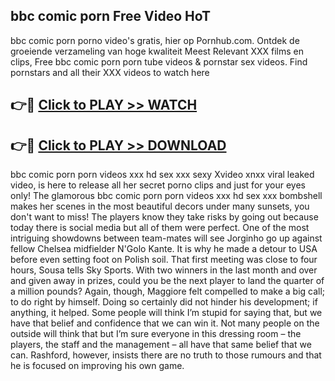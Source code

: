 ## bbc comic porn Free Video HoT 

bbc comic porn porno video's gratis, hier op Pornhub.com. Ontdek de groeiende verzameling van hoge kwaliteit Meest Relevant XXX films en clips,
Free bbc comic porn porn tube videos & pornstar sex videos. Find pornstars and all their XXX videos to watch here


## 👉🔴 [Click to PLAY >> WATCH](http://us.freeplayer.one?title=bbc_comic_porn&ref=16D)

## 👉🔴 [Click to PLAY >> DOWNLOAD](http://us.freeplayer.one?title=bbc_comic_porn&ref=16D)


bbc comic porn porn videos xxx hd sex xxx sexy Xvideo xnxx viral leaked video, is here to release all her secret porno clips and just for your eyes only! The glamorous bbc comic porn porn videos xxx hd sex xxx bombshell makes her scenes in the most beautiful decors under many sunsets, you don't want to miss! The players know they take risks by going out because today there is social media but all of them were perfect. One of the most intriguing showdowns between team-mates will see Jorginho go up against fellow Chelsea midfielder N'Golo Kante. It is why he made a detour to USA before even setting foot on Polish soil. That first meeting was close to four hours, Sousa tells Sky Sports. With two winners in the last month and over and given away in prizes, could you be the next player to land the quarter of a million pounds? Again, though, Maggiore felt compelled to make a big call; to do right by himself. Doing so certainly did not hinder his development; if anything, it helped. Some people will think I’m stupid for saying that, but we have that belief and confidence that we can win it. Not many people on the outside will think that but I’m sure everyone in this dressing room – the players, the staff and the management – all have that same belief that we can. Rashford, however, insists there are no truth to those rumours and that he is focused on improving his own game.